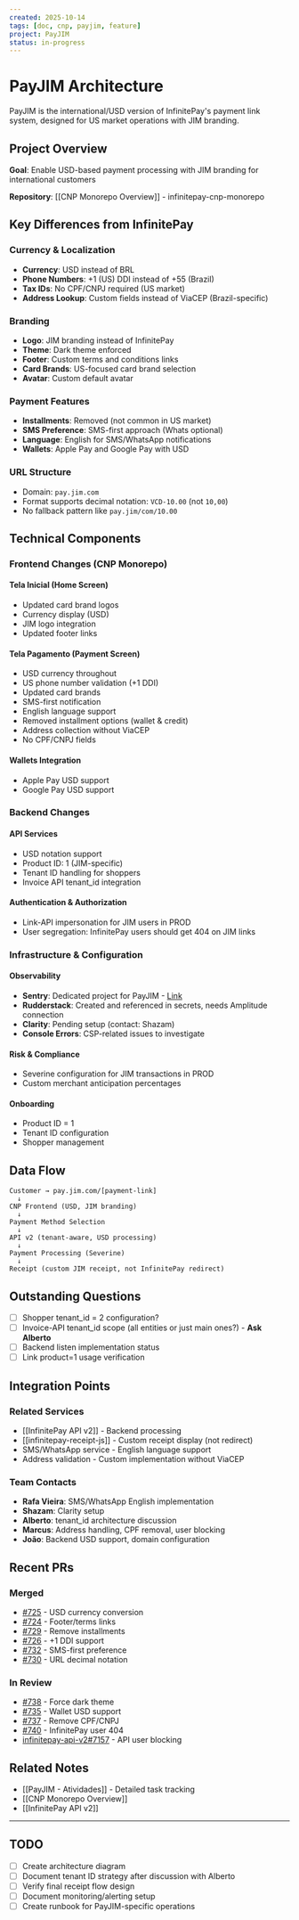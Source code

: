 ```yaml
---
created: 2025-10-14
tags: [doc, cnp, payjim, feature]
project: PayJIM
status: in-progress
---
```


# PayJIM Architecture

PayJIM is the international/USD version of InfinitePay's payment link system, designed for US market operations with JIM branding.

## Project Overview

**Goal**: Enable USD-based payment processing with JIM branding for international customers

**Repository**: [[CNP Monorepo Overview]] - infinitepay-cnp-monorepo

## Key Differences from InfinitePay

### Currency & Localization
- **Currency**: USD instead of BRL
- **Phone Numbers**: +1 (US) DDI instead of +55 (Brazil)
- **Tax IDs**: No CPF/CNPJ required (US market)
- **Address Lookup**: Custom fields instead of ViaCEP (Brazil-specific)

### Branding
- **Logo**: JIM branding instead of InfinitePay
- **Theme**: Dark theme enforced
- **Footer**: Custom terms and conditions links
- **Card Brands**: US-focused card brand selection
- **Avatar**: Custom default avatar

### Payment Features
- **Installments**: Removed (not common in US market)
- **SMS Preference**: SMS-first approach (Whats optional)
- **Language**: English for SMS/WhatsApp notifications
- **Wallets**: Apple Pay and Google Pay with USD

### URL Structure
- Domain: `pay.jim.com`
- Format supports decimal notation: `VCD-10.00` (not `10,00`)
- No fallback pattern like `pay.jim/com/10.00`

## Technical Components

### Frontend Changes (CNP Monorepo)

#### Tela Inicial (Home Screen)
- Updated card brand logos
- Currency display (USD)
- JIM logo integration
- Updated footer links

#### Tela Pagamento (Payment Screen)
- USD currency throughout
- US phone number validation (+1 DDI)
- Updated card brands
- SMS-first notification
- English language support
- Removed installment options (wallet & credit)
- Address collection without ViaCEP
- No CPF/CNPJ fields

#### Wallets Integration
- Apple Pay USD support
- Google Pay USD support

### Backend Changes

#### API Services
- USD notation support
- Product ID: 1 (JIM-specific)
- Tenant ID handling for shoppers
- Invoice API tenant_id integration

#### Authentication & Authorization
- Link-API impersonation for JIM users in PROD
- User segregation: InfinitePay users should get 404 on JIM links

### Infrastructure & Configuration

#### Observability
- **Sentry**: Dedicated project for PayJIM - [Link](https://cloudwalk-inc.sentry.io/issues/?project=4510108586606592)
- **Rudderstack**: Created and referenced in secrets, needs Amplitude connection
- **Clarity**: Pending setup (contact: Shazam)
- **Console Errors**: CSP-related issues to investigate

#### Risk & Compliance
- Severine configuration for JIM transactions in PROD
- Custom merchant anticipation percentages

#### Onboarding
- Product ID = 1
- Tenant ID configuration
- Shopper management

## Data Flow

```
Customer → pay.jim.com/[payment-link]
  ↓
CNP Frontend (USD, JIM branding)
  ↓
Payment Method Selection
  ↓
API v2 (tenant-aware, USD processing)
  ↓
Payment Processing (Severine)
  ↓
Receipt (custom JIM receipt, not InfinitePay redirect)
```

## Outstanding Questions

- [ ] Shopper tenant_id = 2 configuration?
- [ ] Invoice-API tenant_id scope (all entities or just main ones?) - **Ask Alberto**
- [ ] Backend listen implementation status
- [ ] Link product=1 usage verification

## Integration Points

### Related Services
- [[InfinitePay API v2]] - Backend processing
- [[infinitepay-receipt-js]] - Custom receipt display (not redirect)
- SMS/WhatsApp service - English language support
- Address validation - Custom implementation without ViaCEP

### Team Contacts
- **Rafa Vieira**: SMS/WhatsApp English implementation
- **Shazam**: Clarity setup
- **Alberto**: tenant_id architecture discussion
- **Marcus**: Address handling, CPF removal, user blocking
- **João**: Backend USD support, domain configuration

## Recent PRs

### Merged
- [#725](https://github.com/cloudwalk/infinitepay-cnp-monorepo/pull/725) - USD currency conversion
- [#724](https://github.com/cloudwalk/infinitepay-cnp-monorepo/pull/724) - Footer/terms links
- [#729](https://github.com/cloudwalk/infinitepay-cnp-monorepo/pull/729) - Remove installments
- [#726](https://github.com/cloudwalk/infinitepay-cnp-monorepo/pull/726) - +1 DDI support
- [#732](https://github.com/cloudwalk/infinitepay-cnp-monorepo/pull/732) - SMS-first preference
- [#730](https://github.com/cloudwalk/infinitepay-cnp-monorepo/pull/730) - URL decimal notation

### In Review
- [#738](https://github.com/cloudwalk/infinitepay-cnp-monorepo/pull/738) - Force dark theme
- [#735](https://github.com/cloudwalk/infinitepay-cnp-monorepo/pull/735) - Wallet USD support
- [#737](https://github.com/cloudwalk/infinitepay-cnp-monorepo/pull/737) - Remove CPF/CNPJ
- [#740](https://github.com/cloudwalk/infinitepay-cnp-monorepo/pull/740) - InfinitePay user 404
- [infinitepay-api-v2#7157](https://github.com/cloudwalk/infinitepay-api-v2/pull/7157) - API user blocking

## Related Notes

- [[PayJIM - Atividades]] - Detailed task tracking
- [[CNP Monorepo Overview]]
- [[InfinitePay API v2]]

---

## TODO
- [ ] Create architecture diagram
- [ ] Document tenant ID strategy after discussion with Alberto
- [ ] Verify final receipt flow design
- [ ] Document monitoring/alerting setup
- [ ] Create runbook for PayJIM-specific operations

